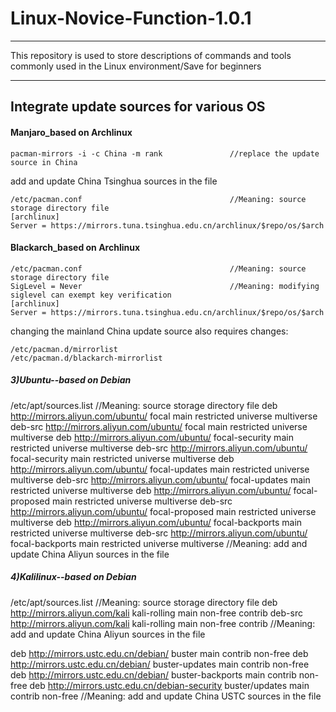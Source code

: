 # Linux-Novice-Function-1.0.1
-----------------------------
This repository is used to store descriptions of commands and tools commonly used in the Linux environment/Save for beginners

-----------------------------

## Integrate update sources for various OS

#### Manjaro_based on Archlinux
    pacman-mirrors -i -c China -m rank               //replace the update source in China

add and update China Tsinghua sources in the file

    /etc/pacman.conf                                 //Meaning: source storage directory file
    [archlinux]
    Server = https://mirrors.tuna.tsinghua.edu.cn/archlinux/$repo/os/$arch


#### Blackarch_based on Archlinux
    /etc/pacman.conf                                 //Meaning: source storage directory file
    SigLevel = Never                                 //Meaning: modifying siglevel can exempt key verification
    [archlinux]
    Server = https://mirrors.tuna.tsinghua.edu.cn/archlinux/$repo/os/$arch
changing the mainland China update source also requires changes:

    /etc/pacman.d/mirrorlist
    /etc/pacman.d/blackarch-mirrorlist


##### 3)Ubuntu--based on Debian
/etc/apt/sources.list                                                                            //Meaning: source storage directory file
deb http://mirrors.aliyun.com/ubuntu/ focal main restricted universe multiverse
deb-src http://mirrors.aliyun.com/ubuntu/ focal main restricted universe multiverse
deb http://mirrors.aliyun.com/ubuntu/ focal-security main restricted universe multiverse
deb-src http://mirrors.aliyun.com/ubuntu/ focal-security main restricted universe multiverse
deb http://mirrors.aliyun.com/ubuntu/ focal-updates main restricted universe multiverse
deb-src http://mirrors.aliyun.com/ubuntu/ focal-updates main restricted universe multiverse
deb http://mirrors.aliyun.com/ubuntu/ focal-proposed main restricted universe multiverse
deb-src http://mirrors.aliyun.com/ubuntu/ focal-proposed main restricted universe multiverse
deb http://mirrors.aliyun.com/ubuntu/ focal-backports main restricted universe multiverse
deb-src http://mirrors.aliyun.com/ubuntu/ focal-backports main restricted universe multiverse    //Meaning: add and update China Aliyun sources in the file

##### 4)Kalilinux--based on Debian
/etc/apt/sources.list                                                                            //Meaning: source storage directory file
deb http://mirrors.aliyun.com/kali kali-rolling main non-free contrib
deb-src http://mirrors.aliyun.com/kali kali-rolling main non-free contrib                        //Meaning: add and update China Aliyun sources in the file

deb http://mirrors.ustc.edu.cn/debian/ buster main contrib non-free
deb http://mirrors.ustc.edu.cn/debian/ buster-updates main contrib non-free
deb http://mirrors.ustc.edu.cn/debian/ buster-backports main contrib non-free
deb http://mirrors.ustc.edu.cn/debian-security buster/updates main contrib non-free              //Meaning: add and update China USTC sources in the file
